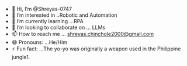 - 👋 Hi, I’m @Shreyas-0747
- 👀 I’m interested in ..Robotic and Automation 
- 🌱 I’m currently learning ...RPA
- 💞️ I’m looking to collaborate on ... LLMs
- 📫 How to reach me ... shreyas.chinchole2000@gmail.com
- 😄 Pronouns: ...He/Him
- ⚡ Fun fact: ...The yo-yo was originally a weapon used in the Philippine jungle1.

<!---
Shreyas-0747/Shreyas-0747 is a ✨ special ✨ repository because its `README.md` (this file) appears on your GitHub profile.
You can click the Preview link to take a look at your changes.
--->
